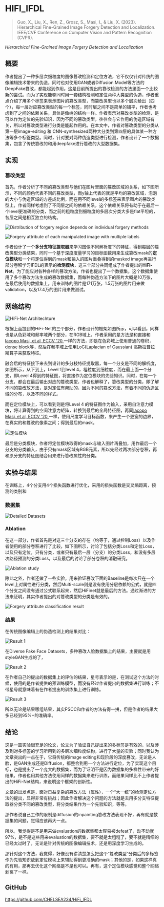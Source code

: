 # HIFI_IFDL

> Guo, X., Liu, X., Ren, Z., Grosz, S., Masi, I., & Liu, X. (2023). Hierarchical Fine-Grained Image Forgery Detection and Localization. IEEE/CVF Conference on Computer Vision and Pattern Recognition (CVPR).

*Hierarchical Fine-Grained Image Forgery Detection and Localization*

## 概要

作者提出了一种多层次细粒度的图像篡改检测和定位方法，它不仅仅针对传统的图像编辑技术带来的伪造，同时也对使用GAN或者Diffusion Model等方法的DeepFake篡改，都能起到作用，这是目前所提出的篡改检测的方法里面一个比较新的尝试。而为了实现能够同时用一套结构检测和定位两种大类型的伪造，作者重点介绍了用多个标签来表示图片的篡改类型，而篡改类型也以多个层次给出（四个），每一层对应篡改类型的每一个标签，同时层之间不是简单的铺平，作者也考虑到了之间的依赖关系，具体是像树的结构一样。作者表示对篡改类型的检测，是可以作为定位的先验知识，因为不同的篡改类型，往往会与它作用的伪造区域有关，所以对篡改类型进行分类是能起作用的。在本文中，作者对篡改类型的分类从第一层image-editing 和 CNN-synthesized两种大分类到第四层的具体某一种方法等多个标签类型。同时，针对要对两种伪造类型进行检测，作者设计了一个数据集，包含了传统篡改的和用deepfake进行篡改的大型数据集。

## 实现

### 篡改类型

首先，作者分析了不同的篡改类型与他们在图片里面的篡改区域的关系，如下图所示，不同的颜色代表不同的篡改类型，而y轴上代表的就是平均的篡改区域，泡泡的大小与伪造区域的方差成比例。而在用不同level的多标签来表示图片的篡改类型上，作者同样考虑到了不同层之间的依赖关系，这个依赖关系将有助于在最后一个level更准确的分类，而之前的粗粒度到细粒度的多层次分类大多是flat平坦的，各层之间是相互独立的结构。

![Distribution of forgery region depends on individual forgery methods](https://s2.loli.net/2023/04/30/KXomAUaMh6bEuLe.png)

![Forgery attribute of each manipulated image with multiple labels](https://s2.loli.net/2023/04/30/vhAmDEKtl74PujR.png)

作者设计了一个**多分支特征提取器**来学习图像不同解析度下的特征，得到每层的篡改类型分类结果，同时一个基于深度度量学习的目标函数用来生成篡改mask的**定位模块**和一个将定位得到的mask和输入的图片重叠得到的masked image再进行部分卷积学习IFDL的表示的**检测模块**，这三个部分共同组成了作者提出的**HiFi-Net**。为了能应对各种各样的篡改方法，作者也提出了一个数据集，这个数据集使用了多个篡改方法生成的篡改数据集，而每种伪造方法下的图片大概是10万张，在最后使用的数据集上，用来训练的图片是171万张，1.5万张的图片用来做validation，以及17.4万的图片用来做测试。

## 网络结构

![HiFi-Net Architechture](https://s2.loli.net/2023/05/05/MKTZ51zBvWbA6qV.png)

根据上面提到的HiFi-Net的三个部分，作者设计的框架如图所示，可以看到，同样也是从色彩域和频率域两个部分，在RGB域上，作者采用的是方法是和直接和[Iacopo Masi, et al, ECCV '20 ](https://arxiv.org/abs/2008.03412)一样的方法，即是在色彩域上使用普通的卷积，dense block等，然后在频率域上使用LoG(Laplacian of Gaussian) 高斯拉普拉斯算子来获取特征。

融合后的特征接下来去到设计的多分枝特征提取器，每一个分支是不同的解析度，如图所示，从下到上，Level 1到level 4，粗粒度到细粒度，而在最上面一个分支，即Level 4得到的特征图，将直接作为定位模块的先验知识。同时，在每一个分支，都会在最后输出对应的篡改类型，作者也解释了，篡改类型的分类，即了解不同的篡改放方法，是对定位有帮助的，因为不同的篡改方法，有着不同的伪造区域的分布，以及不同的样式。

而在定位模块上，可以看到则是将Level 4 的特征图作为输入，采用自注意力模块，将计算得到的空间注意力矩阵，转换到最后的全局特征图，再同[Iacopo Masi, et al, ECCV '20 ](https://arxiv.org/abs/2008.03412)一样，使用尺度学习目标函数，来产生一个更宽的边界，在真实的和篡改的像素之间；得到最后的mask。

![定位模块](https://s2.loli.net/2023/05/09/OiFZnMu7LR83zSY.png)

最后是分类模块，作者将定位模块取得的mask与输入图片再叠加，用作最后一个分支的分类输入，由于只有mask区域有RGB元素，所以先经过两次部分卷积，再和原分支的特征图结合用来进行篡改属性的分类。

## 实验与结果

在训练上，4个分支用4个损失函数进行优化，采用的损失函数是交叉熵距离，预测的类别和

### 数据集

![Detailed Datasets](https://s2.loli.net/2023/05/11/OcBKQzo7HCAJedf.png)

### Ablation

在这一部分，作者首先是对这三个分支的存在（约等于，通过控制Loss）以及作者使用的部分卷积进行了比较，如下图所示，讨论了包括分类Loss和定位Loss，以及只有定位，只有分类，或者只有最后一层（分支）的分类Loss，和没有多层次路径预测的分类Loss，以及最后的讨论了部分卷积的消融研究。

![Ablation study](https://s2.loli.net/2023/05/11/xr5mSuDa93ejX6A.png)

除此之外，作者还做了一些实验，用来验证篡改下面的Baseline是每次只在一个level上对属性进行分类，然后Multi-scale则是没有使用分层依赖的公式，就是四个分支之间没有通过公式联系起来，然后HiFinet就是最后的方法。通过渐进的方法来证明，其实作者提出的对篡改类型的分类是有效的。

![Forgery attribute classification result](https://s2.loli.net/2023/05/11/LwTCvP2XDUt9kAO.png)

### 结果

在传统图像编辑上的伪造检测上的结果对比：

![Result 1](https://s2.loli.net/2023/05/11/EfTbScoUFBxipr6.png)

在Diverse Fake Face Datasets，多种篡改人脸数据集上的结果，主要就是用styleGAN生成的了，

![Result 2](https://s2.loli.net/2023/05/11/TwDz2EjQ5uJgetL.png)

在作者自己的提出的数据集上的评估的结果，星号表示的是，在测试这个方法的时候，使用的是作者提供的预训练模型，而没有经过作者提出的数据集进行训练；不带星号就意味着有在作者提出的训练集上进行训练。

![Result 3](https://s2.loli.net/2023/05/11/KtxAYoR79LBgHGk.png)

所以无论是结果哪组结果，其实PSCC和作者的方法有得一拼，但是作者的结果大多已经到95%+的准确率。

## 结论

这是一篇实验很充足的论文，论文为了验证自己提出来的多标签是有效的，以及涉及到对多标签的学习所用到的多层次细粒度结构，进行了大量的实验；同时我认为文章突出的一点在于，它将传统的image editing和现阶段的深度篡改，无论是人脸，是GAN生成还是Diffusion，都整合到用一个方法进行定位，为了实现这个目标，也是提出了一个庞大的数据集，而为了证明不是因为数据集的多样性带来的好结果，作者也用其他方法使用同样的数据集来进行训练，而结果同样比不上作者提出的HiFi-Net结构，来说明这个框架的创新性。

文章的出发点是，面对日益复杂的篡改方法（属性），一个“大一统”的检测定位方法的提出，显得非常有挑战；因此作者解决这个问题的方法就是去用多分支特征提取器分类不同的篡改类型，将分类结果作为一个先验知识，等等。

那作者说自己工作的限制是diffusion的inpainting篡改方法表现不好，再有就是数据集的问题，觉得应该再大一点。

所以，我觉得是不是用来做evaluation的数据集都太容易被defeat了，动不动就97%，是不是这些用来evaluation的数据集，要不就是太粗糙了，要不就是精细的已经太过时了，无论是针对传统的图像编辑技术，还是用深度学习生成的。

那针对这个方法，我觉得，好像没有讲清楚怎么把这个“篡改类型”分类后的多标签作为先验知识放到定位模块上来辅助得到更准确的mask；其他的是，如果这样真的有用，那再去优化这个网络是不是也可以。再有，这个定位模块感觉和整个网络剥离了一样。

## GitHub

https://github.com/CHELSEA234/HiFi_IFDL
